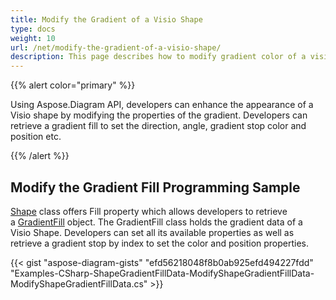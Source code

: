 ```yaml
---
title: Modify the Gradient of a Visio Shape
type: docs
weight: 10
url: /net/modify-the-gradient-of-a-visio-shape/
description: This page describes how to modify gradient color of a visio shape with Aspose.Diagram library.
---
```


{{% alert color="primary" %}} 

Using Aspose.Diagram API, developers can enhance the appearance of a Visio shape by modifying the properties of the gradient. Developers can retrieve a gradient fill to set the direction, angle, gradient stop color and position etc.

{{% /alert %}} 
## **Modify the Gradient Fill Programming Sample**
[Shape](http://www.aspose.com/api/net/diagram/aspose.diagram/shape) class offers Fill property which allows developers to retrieve a [GradientFill](http://www.aspose.com/api/net/diagram/aspose.diagram/gradientfill) object. The GradientFill class holds the gradient data of a Visio Shape. Developers can set all its available properties as well as retrieve a gradient stop by index to set the color and position properties.

{{< gist "aspose-diagram-gists" "efd56218048f8b0ab925efd494227fdd" "Examples-CSharp-ShapeGradientFillData-ModifyShapeGradientFillData-ModifyShapeGradientFillData.cs" >}}
